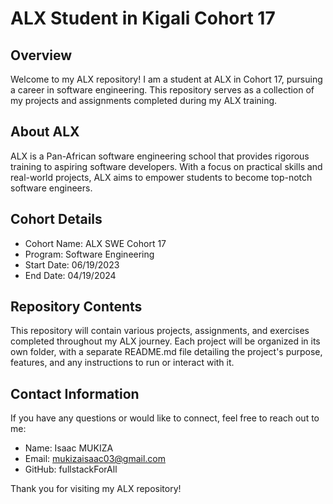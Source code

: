 # ALX Student in Kigali Cohort 17

## Overview
Welcome to my ALX repository! I am a student at ALX in  Cohort 17, pursuing a career in software engineering. This repository serves as a collection of my projects and assignments completed during my ALX training.

## About ALX
ALX is a Pan-African software engineering school that provides rigorous training to aspiring software developers. With a focus on practical skills and real-world projects, ALX aims to empower students to become top-notch software engineers.

## Cohort Details
- Cohort Name: ALX SWE Cohort 17
- Program: Software Engineering
- Start Date: 06/19/2023
- End Date: 04/19/2024

## Repository Contents
This repository will contain various projects, assignments, and exercises completed throughout my ALX journey. Each project will be organized in its own folder, with a separate README.md file detailing the project's purpose, features, and any instructions to run or interact with it.

## Contact Information
If you have any questions or would like to connect, feel free to reach out to me:

- Name: Isaac MUKIZA
- Email: mukizaisaac03@gmail.com
- GitHub: fullstackForAll

Thank you for visiting my ALX repository!
